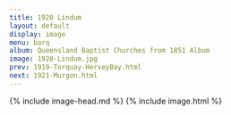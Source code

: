 ```yaml
---
title: 1920 Lindum
layout: default
display: image
menu: barq
album: Queensland Baptist Churches from 1851 Album
image: 1920-Lindum.jpg
prev: 1919-Torquay-HerveyBay.html
next: 1921-Murgon.html
---
```

{% include image-head.md %}
{% include image.html %}